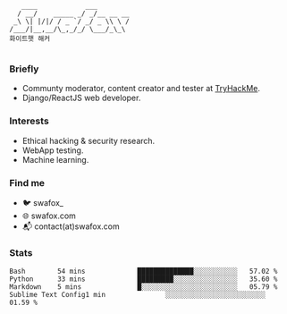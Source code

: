 ```
   ____            ___        
  / __/    _____ _/ _/__ __ __
 _\ \| |/|/ / _ `/ _/ _ \\ \ /
/___/|__,__/\_,_/_/ \___/_\_\ 
화이트햇 해커 
                              
```
### Briefly
- Communty moderator, content creator and tester at [TryHackMe](https://tryhackme.com/).
- Django/ReactJS web developer.

### Interests
- Ethical hacking & security research.
- WebApp testing.
- Machine learning. 

### Find me
- 🐦 swafox_
- 🌐 swafox.com
- 📬 contact(at)swafox.com

### Stats
<!--START_SECTION:waka-->
```text
Bash        54 mins             ██████████████░░░░░░░░░░░   57.02 % 
Python      33 mins             █████████░░░░░░░░░░░░░░░░   35.60 % 
Markdown    5 mins              █░░░░░░░░░░░░░░░░░░░░░░░░   05.79 % 
Sublime Text Config1 min               ░░░░░░░░░░░░░░░░░░░░░░░░░   01.59 %
```
<!--END_SECTION:waka-->
